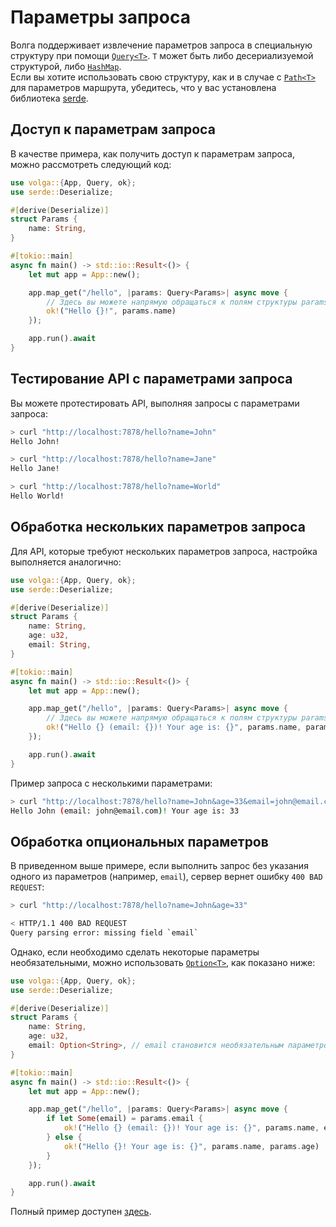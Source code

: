 # Параметры запроса

Волга поддерживает извлечение параметров запроса в специальную структуру при помощи [`Query<T>`](https://docs.rs/volga/latest/volga/app/endpoints/args/query/struct.Query.html). `T` может быть либо десериализуемой структурой, либо [`HashMap`](https://doc.rust-lang.org/std/collections/struct.HashMap.html).  
Если вы хотите использовать свою структуру, как и в случае с [`Path<T>`](https://docs.rs/volga/latest/volga/app/endpoints/args/path/struct.Path.html) для параметров маршрута, убедитесь, что у вас установлена библиотека [serde](https://crates.io/crates/serde).

## Доступ к параметрам запроса

В качестве примера, как получить доступ к параметрам запроса, можно рассмотреть следующий код:

```rust
use volga::{App, Query, ok};
use serde::Deserialize;

#[derive(Deserialize)]
struct Params {
    name: String,
}

#[tokio::main]
async fn main() -> std::io::Result<()> {
    let mut app = App::new();

    app.map_get("/hello", |params: Query<Params>| async move {
        // Здесь вы можете напрямую обращаться к полям структуры params
        ok!("Hello {}!", params.name)
    });

    app.run().await
}
```

## Тестирование API с параметрами запроса

Вы можете протестировать API, выполняя запросы с параметрами запроса:

```bash
> curl "http://localhost:7878/hello?name=John"
Hello John!

> curl "http://localhost:7878/hello?name=Jane"
Hello Jane!

> curl "http://localhost:7878/hello?name=World"
Hello World!
```

## Обработка нескольких параметров запроса

Для API, которые требуют нескольких параметров запроса, настройка выполняется аналогично:

```rust
use volga::{App, Query, ok};
use serde::Deserialize;

#[derive(Deserialize)]
struct Params {
    name: String,
    age: u32,
    email: String,
}

#[tokio::main]
async fn main() -> std::io::Result<()> {
    let mut app = App::new();

    app.map_get("/hello", |params: Query<Params>| async move {
        // Здесь вы можете напрямую обращаться к полям структуры params
        ok!("Hello {} (email: {})! Your age is: {}", params.name, params.email, params.age)
    });

    app.run().await
}
```

Пример запроса с несколькими параметрами:

```bash
> curl "http://localhost:7878/hello?name=John&age=33&email=john@email.com"
Hello John (email: john@email.com)! Your age is: 33
```

## Обработка опциональных параметров

В приведенном выше примере, если выполнить запрос без указания одного из параметров (например, `email`), сервер вернет ошибку `400 BAD REQUEST`:

```bash
> curl "http://localhost:7878/hello?name=John&age=33"

< HTTP/1.1 400 BAD REQUEST
Query parsing error: missing field `email`
```

Однако, если необходимо сделать некоторые параметры необязательными, можно использовать [`Option<T>`](https://doc.rust-lang.org/std/option/), как показано ниже:

```rust
use volga::{App, Query, ok};
use serde::Deserialize;

#[derive(Deserialize)]
struct Params {
    name: String,
    age: u32,
    email: Option<String>, // email становится необязательным параметром
}

#[tokio::main]
async fn main() -> std::io::Result<()> {
    let mut app = App::new();

    app.map_get("/hello", |params: Query<Params>| async move {
        if let Some(email) = params.email {
            ok!("Hello {} (email: {})! Your age is: {}", params.name, email, params.age)
        } else {
            ok!("Hello {}! Your age is: {}", params.name, params.age)
        }
    });

    app.run().await
}
```

Полный пример доступен [здесь](https://github.com/RomanEmreis/volga/blob/main/examples/query_params.rs).